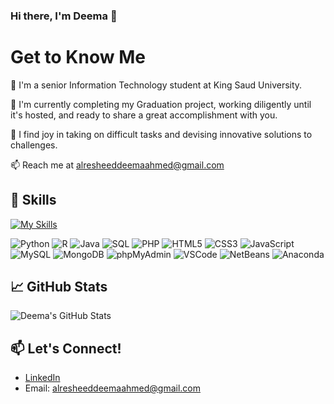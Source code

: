 ### Hi there, I'm Deema 👋

# Get to Know Me

🏫 I'm a senior Information Technology student at King Saud University.

📝 I'm currently completing my Graduation project, working diligently until it's hosted, and ready to share a great accomplishment with you.

👯 I find joy in taking on difficult tasks and devising innovative solutions to challenges.

📫 Reach me at [alresheeddeemaahmed@gmail.com](mailto:alresheeddeemaahmed@gmail.com)


## 🚀 Skills
[![My Skills](https://skillicons.dev/icons?i=aws,gcp,azure,react,vue,flutter&perline=3)](https://skillicons.dev)

![Python](https://skillicons.dev/api/svg/python)
 ![R](https://skillicons.dev/api/svg/r)
![Java](https://skillicons.dev/api/svg/java)
 ![SQL](https://skillicons.dev/api/svg/sql)
 ![PHP](https://skillicons.dev/api/svg/php)
 ![HTML5](https://skillicons.dev/api/svg/html5)
 ![CSS3](https://skillicons.dev/api/svg/css3)
 ![JavaScript](https://skillicons.dev/api/svg/javascript)
 ![MySQL](https://skillicons.dev/api/svg/mysql)
 ![MongoDB](https://skillicons.dev/api/svg/mongodb)
 ![phpMyAdmin](https://skillicons.dev/api/svg/phpmyadmin)
 ![VSCode](https://skillicons.dev/api/svg/vscode)
 ![NetBeans](https://skillicons.dev/api/svg/netbeans)
![Anaconda](https://skillicons.dev/api/svg/anaconda)

## 📈 GitHub Stats

![Deema's GitHub Stats](https://github-readme-stats.vercel.app/api?username=Deema25Ra&show_icons=true&count_private=true)

## 📫 Let's Connect!
 - [LinkedIn](https://www.linkedin.com/in/deema-alresheed-19566b213/?utm_source=share&utm_campaign=share_via&utm_content=profile&utm_medium=ios_app)
 - Email: [alresheeddeemaahmed@gmail.com](mailto:alresheeddeemaahmed@gmail.com)


